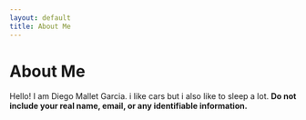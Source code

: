 ```yaml
---
layout: default
title: About Me
---
```

# About Me
Hello! I am Diego Mallet Garcia.
i like cars but i also like to sleep a lot.
**Do not include your real name, email, or any identifiable information.**
